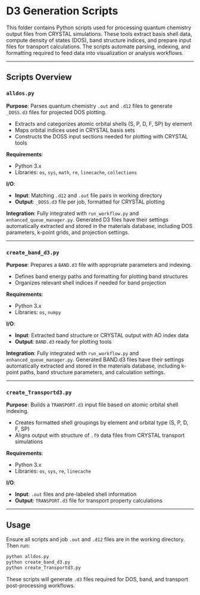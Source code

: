 # D3 Generation Scripts

This folder contains Python scripts used for processing quantum chemistry output files from CRYSTAL simulations. These tools extract basis shell data, compute density of states (DOS), band structure indices, and prepare input files for transport calculations. The scripts automate parsing, indexing, and formatting required to feed data into visualization or analysis workflows.

---

## Scripts Overview

### `alldos.py`

**Purpose**: Parses quantum chemistry `.out` and `.d12` files to generate `_DOSS.d3` files for projected DOS plotting.

* Extracts and categorizes atomic orbital shells (S, P, D, F, SP) by element
* Maps orbital indices used in CRYSTAL basis sets
* Constructs the DOSS input sections needed for plotting with CRYSTAL tools

**Requirements**:

* Python 3.x
* Libraries: `os`, `sys`, `math`, `re`, `linecache`, `collections`

**I/O**:

* **Input**: Matching `.d12` and `.out` file pairs in working directory
* **Output**: `_DOSS.d3` file per job, formatted for CRYSTAL plotting

**Integration**: Fully integrated with `run_workflow.py` and `enhanced_queue_manager.py`. Generated D3 files have their settings automatically extracted and stored in the materials database, including DOS parameters, k-point grids, and projection settings.

---

### `create_band_d3.py`

**Purpose**: Prepares a `BAND.d3` file with appropriate parameters and indexing.

* Defines band energy paths and formatting for plotting band structures
* Organizes relevant shell indices if needed for band projection

**Requirements**:

* Python 3.x
* Libraries: `os`, `numpy`

**I/O**:

* **Input**: Extracted band structure or CRYSTAL output with AO index data
* **Output**: `BAND.d3` ready for plotting tools

**Integration**: Fully integrated with `run_workflow.py` and `enhanced_queue_manager.py`. Generated BAND.d3 files have their settings automatically extracted and stored in the materials database, including k-point paths, band structure parameters, and calculation settings.

---

### `create_Transportd3.py`

**Purpose**: Builds a `TRANSPORT.d3` input file based on atomic orbital shell indexing.

* Creates formatted shell groupings by element and orbital type (S, P, D, F, SP)
* Aligns output with structure of `.f9` data files from CRYSTAL transport simulations

**Requirements**:

* Python 3.x
* Libraries: `os`, `sys`, `re`, `linecache`

**I/O**:

* **Input**: `.out` files and pre-labeled shell information
* **Output**: `TRANSPORT.d3` file for transport property calculations

---

## Usage

Ensure all scripts and job `.out` and `.d12` files are in the working directory. Then run:

```bash
python alldos.py
python create_band_d3.py
python create_Transportd3.py
```

These scripts will generate `.d3` files required for DOS, band, and transport post-processing workflows.

